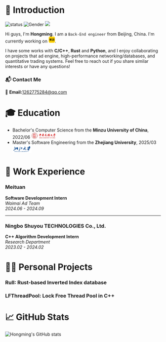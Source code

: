 # 👋 Introduction


![status](https://img.shields.io/badge/status-up-brightgreen) ![Gender](https://img.shields.io/badge/gender-%F0%9F%A4%B5-lightgrey) ![](https://visitor-badge.lithub.cc/badge?page_id=github.com/Zhm0715)

Hi guys, I'm **Hongming**. I am a `Back-End engineer` from Beijing, China. I'm currently working on <img src="meituan.svg" alt="Meituan" height="20">.

I have some works with **C/C++**, **Rust** and **Python**, and I enjoy collaborating on projects that ad engine, high-performance networking/databases, and quantitative trading systems. Feel free to reach out if you share similar interests or have any questions!

### 📬 Contact Me
📧 **Email:**[1262775284@qq.com](mailto:1262775284@qq.com)

<!-- ![](https://img.shields.io/static/v1?label=wechat&message=&color=7BB32E&logo=wechat) -->

# 🎓 Education

- Bachelor's Computer Science from the **Minzu University of China**, 2022/06 <img src="Muc.jpg" alt="MUC" height="20">
- Master's Software Engineering from the **Zhejiang University**, 2025/03 <img src="Zhejiang_University.svg" alt="ZJU" height="27">


# 💼 Work Experience

### **Meituan**
**Software Development Intern**  
*Waimai Ad Team*  
*2024.06 - 2024.09*

---

### **Ningbo Shuyou TECHNOLOGIES Co., Ltd.**
**C++ Algorithm Development Intern**  
*Research Department*  
*2023.02 - 2024.02*

# 👨‍💻 Personal Projects

### RuII: Rust-based Inverted Index database

### LFThreadPool: Lock Free Thread Pool in C++

# 📈 GitHub Stats

![Hongming's GitHub stats](https://github-readme-stats.vercel.app/api?username=Zhm0715&show_icons=true&theme=radical)
